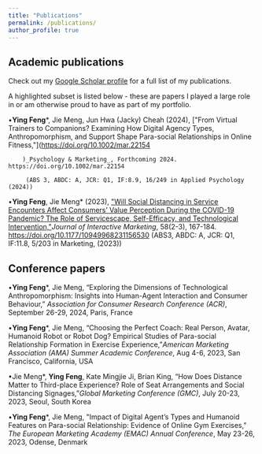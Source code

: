 ```yaml
---
title: "Publications"
permalink: /publications/
author_profile: true
---
```


## Academic publications

Check out my [Google Scholar profile](https://scholar.google.com/citations?user=S5H7pxYAAAAJ&hl=en) for a full list of my publications.

A highlighted subset is listed below - these are papers I played a large role in or am otherwise proud to have as part of my portfolio.

•**Ying Feng***, Jie Meng, Jun Hwa (Jacky) Cheah (2024), ["From Virtual Trainers to Companions? Examining How Digital Agency Types, Anthropomorphism, and Support Shape Para-social Relationships in Online Fitness,"](https://doi.org/10.1002/mar.22154
        
        )_Psychology & Marketing_, Forthcoming 2024.  https://doi.org/10.1002/mar.22154
        
         (ABS 3, ABDC: A, JCR: Q1, IF:8.9, 16/249 in Applied Psychology (2024))

•**Ying Feng**, Jie Meng* (2023), ["Will Social Distancing in Service Encounters Affect Consumers’ Value Perception During the COVID-19 Pandemic? The Role of Servicescape, Self-Efficacy, and Technological Intervention,"](https://doi.org/10.1177/10949968231156530)_Journal of Interactive Marketing_, 58(2-3), 167-184. https://doi.org/10.1177/10949968231156530 (ABS3, ABDC: A, JCR: Q1, IF:11.8, 5/203 in Marketing, (2023))


## Conference papers
•**Ying Feng***, Jie Meng, “Exploring the Dimensions of Technological Anthropomorphism: Insights into Human-Agent Interaction and Consumer Behaviour,” _Association for Consumer Research Conference (ACR)_, September 26-29, 2024, Paris, France 

•**Ying Feng***, Jie Meng, “Choosing the Perfect Coach: Real Person, Avatar, Humanoid Robot or Robot Dog? Empirical Studies of Para-social Relationship Formation in Exercise Experience,”_American Marketing Association (AMA) Summer Academic Conference_, Aug 4-6, 2023, San Francisco, California, USA 

•Jie Meng*, **Ying Feng**, Kate Mingjie Ji, Brian King, “How Does Distance Matter to Third-place Experience? Role of Seat Arrangements and Social Distancing Signages,”_Global Marketing Conference (GMC)_, July 20-23, 2023, Seoul, South Korea 

•**Ying Feng***, Jie Meng, "Impact of Digital Agent’s Types and Humanoid Features on Para-social Relationship: Evidence of Online Gym Exercises," _The European Marketing Academy (EMAC) Annual Conference_, May 23-26, 2023, Odense, Denmark 
